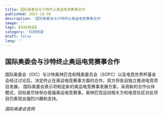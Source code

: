 ```yaml
---
title: 国际奥委会与沙特终止奥运电竞赛事合作
published: 2025-10-30
description: '国际奥委会与沙特终止奥运电竞赛事合作'
image: ''
tags: [科技频道]
category: '科技频道'
draft: false
lang: ''
---
```


## 国际奥委会与沙特终止奥运电竞赛事合作

国际奥委会（IOC）与沙特奥林匹克和残奥委员会（SOPC）以及电竞世界杯基金会经过讨论后，决定终止在奥运电竞赛事方面的合作。双方将各自独立推进电竞项目发展。
国际奥委会表示将制定新的奥运电竞赛事发展方案，采用新的合作伙伴模式，目标是尽快举办首届奥运电竞赛事。奥林匹克运动相关方和电竞社区对此项目仍表现出强烈兴趣和支持。

*国际奥委会官网*
